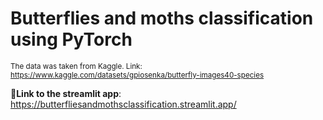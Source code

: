 # Butterflies and moths classification using PyTorch
  
<sub>The data was taken from Kaggle. Link: https://www.kaggle.com/datasets/gpiosenka/butterfly-images40-species</sub>  
  
:butterfly:**Link to the streamlit app**: https://butterfliesandmothsclassification.streamlit.app/

